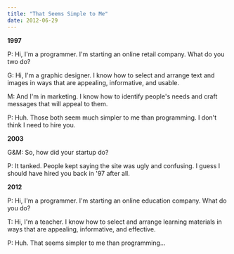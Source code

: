 ```yaml
---
title: "That Seems Simple to Me"
date: 2012-06-29
---
```

<strong>1997</strong>

<p>P: Hi, I'm a programmer.  I'm starting an online retail company. What do you two do?</p>

<p>G: Hi, I'm a graphic designer. I know how to select and arrange text and images in ways that are appealing, informative, and usable.</p>

<p>M: And I'm in marketing. I know how to identify people's needs and craft messages that will appeal to them.</p>

<p>P: Huh. Those both seem much simpler to me than programming. I don't think I need to hire you.</p>

<strong>2003</strong>

<p>G&amp;M: So, how did your startup do?</p>

<p>P: It tanked. People kept saying the site was ugly and confusing. I guess I should have hired you back in '97 after all.</p>

<strong>2012</strong>

<p>P: Hi, I'm a programmer. I'm starting an online education company. What do you do?</p>

<p>T: Hi, I'm a teacher. I know how to select and arrange learning materials in ways that are appealing, informative, and effective.</p>

<p>P: Huh. That seems simpler to me than programming…</p>
